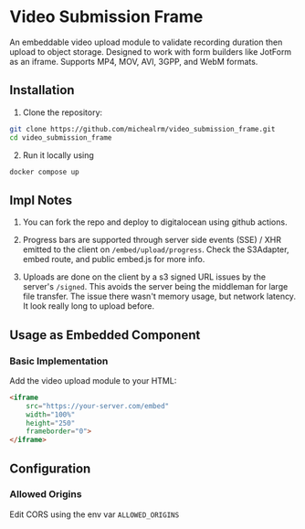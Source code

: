 # Video Submission Frame

An embeddable video upload module to validate recording duration then upload to object storage. Designed to work with form builders like JotForm as an iframe. Supports MP4, MOV, AVI, 3GPP, and WebM formats.

## Installation

1. Clone the repository:
```bash
git clone https://github.com/michealrm/video_submission_frame.git
cd video_submission_frame
```


2. Run it locally using
```bash
docker compose up
```

## Impl Notes

1. You can fork the repo and deploy to digitalocean using github actions. 

2. Progress bars are supported through server side events (SSE) / XHR emitted to the client on `/embed/upload/progress`. Check the S3Adapter, embed route, and public embed.js for more info.

3. Uploads are done on the client by a s3 signed URL issues by the server's `/signed`. This avoids the server being the middleman for large file transfer. The issue there wasn't memory usage, but network latency. It look really long to upload before.

## Usage as Embedded Component

### Basic Implementation

Add the video upload module to your HTML:

```html
<iframe 
    src="https://your-server.com/embed" 
    width="100%" 
    height="250" 
    frameborder="0">
</iframe>
```

## Configuration

### Allowed Origins

Edit CORS using the env var `ALLOWED_ORIGINS`